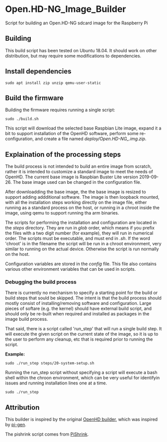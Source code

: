 # Open.HD-NG_Image_Builder

Script for building an Open.HD-NG sdcard image for the Raspberry Pi

## Building
This build script has been tested on Ubuntu 18.04. It should work on other distribution, but may require some modifications to dependencies.

## Install dependencies
~~~
sudo apt install zip unzip qemu-user-static
~~~

## Build the firmware

Building the firmware requires running a single script:

~~~
sudo ./build.sh
~~~

This script will download the selected base Raspbian Lite image, expand it a bit to support installation of the OpenHD software,
perform some re-configuration, and create a file named *deploy/Open.HD-NG_<date>.img.zip*.

## Explaination of the processing steps

The build process is not intended to build an entire image from scratch, rather it is intended to customize a standard image to meet the needs of OpenHD.
The current base image is Raspbian Buster Lite version 2019-09-26. The base image used can be changed in the configuration file.

After downloadding the base image, the the base image is resized to support adding addditional software.
The image is then loopback mounted, with all the installation steps working directly on the image file, either running as a standard process on the host, or running in a chroot inside the image, using qemu to support running tha arm binaries.

The scripts for performing the installation and configuration are located in the *steps* directory.
They are run in *glob* order, which means if you prefix the files with a two digit number (for example), they will run in numerical order.
The scripts must be executable, and must end in *.sh*.
If the word 'chroot' is in the filename the script will be run in a chroot environment, very similar to running on the actual device.
Otherwise the script is run normally on the host.

Configuration variables are stored in the *config* file. This file also contains various other environment variables that can be used in scripts.

### Debugging the build process

There is currently no mechanism to specify a starting point for the build or build steps that sould be skipped.
The intent is that the build process should mostly consist of installing/removing software and configuration.
Large pieces of softare (e.g. the kernel) should have external build script, and should only be re-built when required and installed as packages in the image build process.

That said, there is a script called 'run_step' that will run a single build step.
It will execute the given script on the current state of the image, so it is up to the user to perform any cleanup, etc that is required prior to running the script.

**Example:**
~~~
sudo ./run_step steps/20-system-setup.sh
~~~

Running the run_step script without specifying a script will execute a bash shell within the chroon environment, which can be very useful for identifyin issues and running installation lines one at a time.

~~~
sudo ./run_step
~~~

## Attribution

This builder is inspired by the original [OpenHD builder](https://github.com/HD-Fpv/Open.HD_Image_Builder), which was inspired by [pi-gen](https://github.com/RPi-Distro/pi-gen).

The pishrink script comes from [PiShrink](https://github.com/Drewsif/PiShrink).
